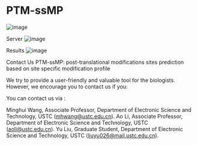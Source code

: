 # PTM-ssMP

![image](https://user-images.githubusercontent.com/28085486/127601007-94bc93e9-ba26-4b5d-9030-0ba8cd5eefbe.png)

Server
![image](https://user-images.githubusercontent.com/28085486/127941598-113cff41-57a7-4981-8ab5-a4e40025ef4c.png)

Results
![image](https://user-images.githubusercontent.com/28085486/127941661-03df4174-67d4-48a7-885b-629a04d1434a.png)

Contact Us
PTM-ssMP: post-translational modifications sites prediction based on site specific modification profile

We try to provide a user-friendly and valuable tool for the biologists. However, we encourage you to contact us if you:

You can contact us via :

Minghui Wang, Associate Professor, Department of Electronic Science and Technology, USTC 
(mhwang@ustc.edu.cn).
Ao Li, Associate Professor, Department of Electronic Science and Technology, USTC 
(aoli@ustc.edu.cn).
Yu Liu, Graduate Student, Department of Electronic Science and Technology, USTC 
(liuyu026@mail.ustc.edu.cn).
